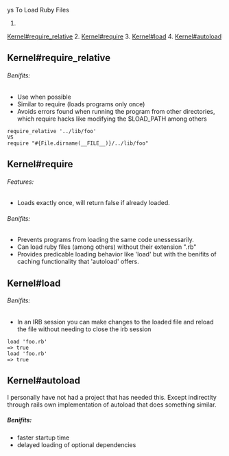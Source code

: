 ys To Load Ruby Files

1.
[Kernel#require_relative](http://ruby-doc.org/core-2.2.3/Kernel.html#method-i-require_relative)
2. [Kernel#require](http://ruby-doc.org/core-2.2.3/Kernel.html#method-i-require)
3. [Kernel#load](http://ruby-doc.org/core-2.2.3/Kernel.html#method-i-load)
4.
[Kernel#autoload](http://ruby-doc.org/core-2.2.3/Kernel.html#method-i-autoload)

## Kernel#require_relative
###### Benifits:
* Use when possible
* Similar to require (loads programs only once)
* Avoids errors found when running the program from other directories, which
  require hacks like modifying the $LOAD_PATH among others
```
require_relative '../lib/foo'
VS
require "#{File.dirname(__FILE__)}/../lib/foo"
```

## Kernel#require
###### Features:
* Loads exactly once, will return false if already loaded.
###### Benifits:
* Prevents programs from loading the same code unessessarily.
* Can load ruby files (among others) without their extension ".rb"
* Provides predicable loading behavior like 'load' but with the benifits of
  caching functionality that 'autoload' offers.

## Kernel#load
###### Benifits:
* In an IRB session you can make changes to the loaded file and reload the file
  without needing to close the irb session
```
load 'foo.rb'
=> true
load 'foo.rb'
=> true
```

## Kernel#autoload
I personally have not had a project that has needed this. Except indirectlty
through rails own implementation of autoload that does something similar.
##### Benifits:
* faster startup time
* delayed loading of optional dependencies
